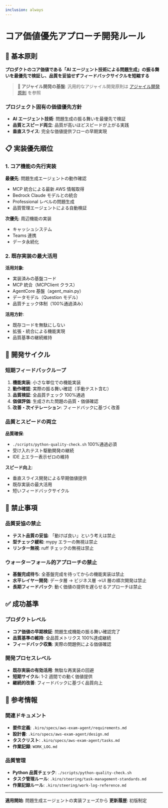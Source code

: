 ```yaml
---
inclusion: always
---
```


# コア価値優先アプローチ開発ルール

## 🎯 基本原則

**プロダクトのコア価値である「AI エージェント技術による問題生成」の振る舞いを最優先で検証し、品質を妥協せずフィードバックサイクルを短縮する**

> **📍 アジャイル開発の基盤**: 汎用的なアジャイル開発原則は [アジャイル開発原則](.kiro/steering/agile-development-principles.md) を参照

### プロジェクト固有の価値優先方針

- **AI エージェント技術**: 問題生成の振る舞いを最優先で検証
- **品質とスピード両立**: 品質が高いほどスピードが上がる実践
- **垂直スライス**: 完全な価値提供フローの早期実現

## 📋 実装優先順位

### 1. コア機能の先行実装

**最優先**: 問題生成エージェントの動作確認

- MCP 統合による最新 AWS 情報取得
- Bedrock Claude モデルとの統合
- Professional レベルの問題生成
- 品質管理エージェントによる自動検証

**次優先**: 周辺機能の実装

- キャッシュシステム
- Teams 連携
- データ永続化

### 2. 既存実装の最大活用

**活用対象**:

- 実装済みの基盤コード
- MCP 統合（MCPClient クラス）
- AgentCore 基盤（agent_main.py）
- データモデル（Question モデル）
- 品質チェック体制（100%通過済み）

**活用方針**:

- 既存コードを無駄にしない
- 拡張・統合による機能実現
- 品質基準の継続維持

## 🔄 開発サイクル

### 短期フィードバックループ

1. **機能実装**: 小さな単位での機能実装
2. **動作確認**: 実際の振る舞い確認（手動テスト含む）
3. **品質検証**: 全品質チェック 100%通過
4. **価値評価**: 生成された問題の品質・価値確認
5. **改善・次イテレーション**: フィードバックに基づく改善

### 品質とスピードの両立

**品質確保**:

- `./scripts/python-quality-check.sh` 100%通過必須
- 受け入れテスト駆動開発の継続
- IDE 上エラー表示ゼロの維持

**スピード向上**:

- 垂直スライス開発による早期価値提供
- 既存実装の最大活用
- 短いフィードバックサイクル

## 🚫 禁止事項

### 品質妥協の禁止

- **テスト品質の妥協**: 「動けば良い」という考えは禁止
- **型チェック緩和**: mypy エラーの無視は禁止
- **リンター無視**: ruff チェックの無視は禁止

### ウォーターフォール的アプローチの禁止

- **基盤完成待ち**: 全基盤完成を待ってからの機能実装は禁止
- **水平レイヤー開発**: データ層 → ビジネス層 →UI 層の順次開発は禁止
- **長期フィードバック**: 動く価値の提供を遅らせるアプローチは禁止

## ✅ 成功基準

### プロダクトレベル

- **コア価値の早期検証**: 問題生成機能の振る舞い確認完了
- **品質基準の維持**: 全品質メトリクス 100%達成継続
- **フィードバック収集**: 実際の問題例による価値確認

### 開発プロセスレベル

- **既存実装の有効活用**: 無駄な再実装の回避
- **短期サイクル**: 1-2 週間での動く価値提供
- **継続的改善**: フィードバックに基づく品質向上

## 📖 参考情報

### 関連ドキュメント

- **要件定義**: `.kiro/specs/aws-exam-agent/requirements.md`
- **設計書**: `.kiro/specs/aws-exam-agent/design.md`
- **タスクリスト**: `.kiro/specs/aws-exam-agent/tasks.md`
- **作業記録**: `WORK_LOG.md`

### 品質管理

- **Python 品質チェック**: `./scripts/python-quality-check.sh`
- **タスク管理ルール**: `.kiro/steering/task-management-standards.md`
- **作業記録ルール**: `.kiro/steering/work-log-reference.md`

---


**適用開始**: 問題生成エージェントの実装フェーズから
**更新履歴**: 初版制定
